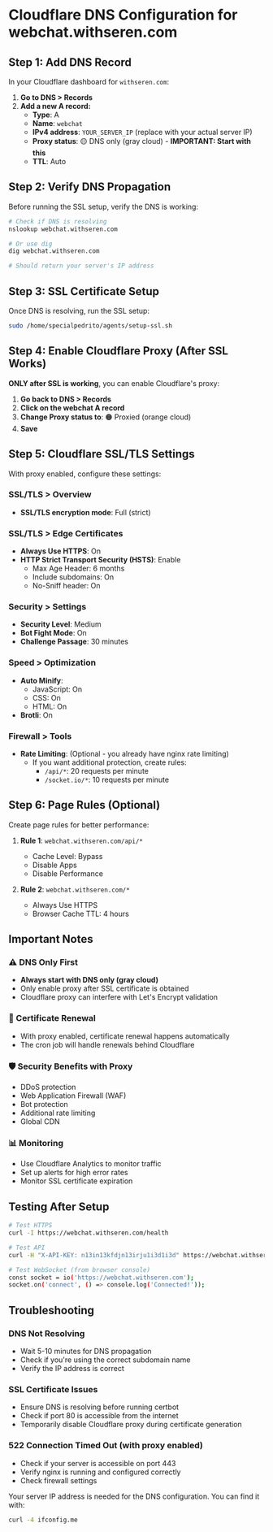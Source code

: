 # Cloudflare DNS Configuration for webchat.withseren.com

## Step 1: Add DNS Record

In your Cloudflare dashboard for `withseren.com`:

1. **Go to DNS > Records**
2. **Add a new A record:**
   - **Type**: A
   - **Name**: `webchat`
   - **IPv4 address**: `YOUR_SERVER_IP` (replace with your actual server IP)
   - **Proxy status**: 🟡 DNS only (gray cloud) - **IMPORTANT: Start with this**
   - **TTL**: Auto

## Step 2: Verify DNS Propagation

Before running the SSL setup, verify the DNS is working:

```bash
# Check if DNS is resolving
nslookup webchat.withseren.com

# Or use dig
dig webchat.withseren.com

# Should return your server's IP address
```

## Step 3: SSL Certificate Setup

Once DNS is resolving, run the SSL setup:

```bash
sudo /home/specialpedrito/agents/setup-ssl.sh
```

## Step 4: Enable Cloudflare Proxy (After SSL Works)

**ONLY after SSL is working**, you can enable Cloudflare's proxy:

1. **Go back to DNS > Records**
2. **Click on the webchat A record**
3. **Change Proxy status to**: 🟠 Proxied (orange cloud)
4. **Save**

## Step 5: Cloudflare SSL/TLS Settings

With proxy enabled, configure these settings:

### SSL/TLS > Overview
- **SSL/TLS encryption mode**: Full (strict)

### SSL/TLS > Edge Certificates
- **Always Use HTTPS**: On
- **HTTP Strict Transport Security (HSTS)**: Enable
  - Max Age Header: 6 months
  - Include subdomains: On
  - No-Sniff header: On

### Security > Settings
- **Security Level**: Medium
- **Bot Fight Mode**: On
- **Challenge Passage**: 30 minutes

### Speed > Optimization
- **Auto Minify**: 
  - JavaScript: On
  - CSS: On
  - HTML: On
- **Brotli**: On

### Firewall > Tools
- **Rate Limiting**: (Optional - you already have nginx rate limiting)
  - If you want additional protection, create rules:
    - `/api/*`: 20 requests per minute
    - `/socket.io/*`: 10 requests per minute

## Step 6: Page Rules (Optional)

Create page rules for better performance:

1. **Rule 1**: `webchat.withseren.com/api/*`
   - Cache Level: Bypass
   - Disable Apps
   - Disable Performance

2. **Rule 2**: `webchat.withseren.com/*`
   - Always Use HTTPS
   - Browser Cache TTL: 4 hours

## Important Notes

### ⚠️ DNS Only First
- **Always start with DNS only (gray cloud)**
- Only enable proxy after SSL certificate is obtained
- Cloudflare proxy can interfere with Let's Encrypt validation

### 🔄 Certificate Renewal
- With proxy enabled, certificate renewal happens automatically
- The cron job will handle renewals behind Cloudflare

### 🛡️ Security Benefits with Proxy
- DDoS protection
- Web Application Firewall (WAF)
- Bot protection
- Additional rate limiting
- Global CDN

### 📊 Monitoring
- Use Cloudflare Analytics to monitor traffic
- Set up alerts for high error rates
- Monitor SSL certificate expiration

## Testing After Setup

```bash
# Test HTTPS
curl -I https://webchat.withseren.com/health

# Test API
curl -H "X-API-KEY: n13in13kfdjn13irju1i3d1i3d" https://webchat.withseren.com/api/agents

# Test WebSocket (from browser console)
const socket = io('https://webchat.withseren.com');
socket.on('connect', () => console.log('Connected!'));
```

## Troubleshooting

### DNS Not Resolving
- Wait 5-10 minutes for DNS propagation
- Check if you're using the correct subdomain name
- Verify the IP address is correct

### SSL Certificate Issues
- Ensure DNS is resolving before running certbot
- Check if port 80 is accessible from the internet
- Temporarily disable Cloudflare proxy during certificate generation

### 522 Connection Timed Out (with proxy enabled)
- Check if your server is accessible on port 443
- Verify nginx is running and configured correctly
- Check firewall settings

Your server IP address is needed for the DNS configuration. You can find it with:
```bash
curl -4 ifconfig.me
```